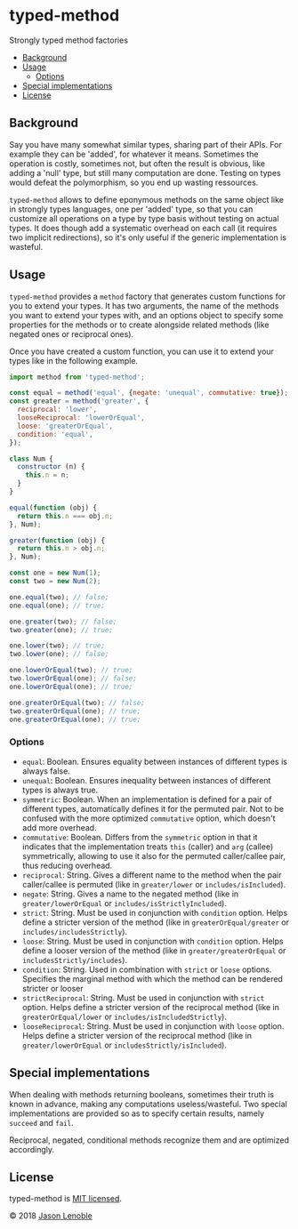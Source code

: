 # typed-method

Strongly typed method factories

  * [Background](#background)
  * [Usage](#usage)
    * [Options](#options)
  * [Special implementations](#special-implementations)
  * [License](#license)


## Background

Say you have many somewhat similar types, sharing part of their APIs. For example they can be 'added', for whatever it means. Sometimes the operation is costly, sometimes not, but often the result is obvious, like adding a 'null' type, but still many computation are done. Testing on types would defeat the polymorphism, so you end up wasting ressources.

`typed-method` allows to define eponymous methods on the same object like in strongly types languages, one per 'added' type, so that you can customize all operations on a type by type basis without testing on actual types. It does though add a systematic overhead on each call (it requires two implicit redirections), so it's only useful if the generic implementation is wasteful.

## Usage

`typed-method` provides a `method` factory that generates custom functions for you to extend your types. It has two arguments, the name of the methods you want to extend your types with, and an options object to specify some properties for the methods or to create alongside related methods (like negated ones or reciprocal ones).

Once you have created a custom function, you can use it to extend your types like in the following example.

```js
import method from 'typed-method';

const equal = method('equal', {negate: 'unequal', commutative: true});
const greater = method('greater', {
  reciprocal: 'lower',
  looseReciprocal: 'lowerOrEqual',
  loose: 'greaterOrEqual',
  condition: 'equal',
});

class Num {
  constructor (n) {
    this.n = n;
  }
}

equal(function (obj) {
  return this.n === obj.n;
}, Num);

greater(function (obj) {
  return this.n > obj.n;
}, Num);

const one = new Num(1);
const two = new Num(2);

one.equal(two); // false;
one.equal(one); // true;

one.greater(two); // false;
two.greater(one); // true;

one.lower(two); // true;
two.lower(one); // false;

one.lowerOrEqual(two); // true;
two.lowerOrEqual(one); // false;
one.lowerOrEqual(one); // true;

one.greaterOrEqual(two); // false;
two.greaterOrEqual(one); // true;
one.greaterOrEqual(one); // true;
```

### Options

* `equal`: Boolean. Ensures equality between instances of different types is always false.
* `unequal`: Boolean. Ensures inequality between instances of different types is always true.
* `symmetric`: Boolean. When an implementation is defined for a pair of different types, automatically defines it for the permuted pair. Not to be confused with the more optimized `commutative` option, which doesn't add more overhead.
* `commutative`: Boolean. Differs from the `symmetric` option in that it indicates that the implementation treats `this` (caller) and `arg` (callee) symmetrically, allowing to use it also for the permuted caller/callee pair, thus reducing overhead.
* `reciprocal`: String. Gives a different name to the method when the pair caller/callee is permuted (like in `greater/lower` or `includes/isIncluded`).
* `negate`: String. Gives a name to the negated method (like in `greater/lowerOrEqual` or `includes/isStrictlyIncluded`).
* `strict`: String. Must be used in conjunction with `condition` option. Helps define a stricter version of the method (like in `greaterOrEqual/greater` or `includes/includesStrictly`).
* `loose`: String. Must be used in conjunction with `condition` option. Helps define a looser version of the method (like in `greater/greaterOrEqual` or `includesStrictly/includes`).
* `condition`: String. Used in combination with `strict` or `loose` options. Specifies the marginal method with which the method can be rendered stricter or looser
* `strictReciprocal`: String. Must be used in conjunction with `strict` option. Helps define a stricter version of the reciprocal method (like in `greaterOrEqual/lower` or `includes/isIncludedStrictly`).
* `looseReciprocal`: String. Must be used in conjunction with `loose` option. Helps define a stricter version of the reciprocal method (like in `greater/lowerOrEqual` or `includesStrictly/isIncluded`).

## Special implementations

When dealing with methods returning booleans, sometimes their truth is known in advance, making any computations useless/wasteful. Two special implementations are provided so as to specify certain results, namely `succeed` and `fail`.

Reciprocal, negated, conditional methods recognize them and are optimized accordingly.

## License

typed-method is [MIT licensed](./LICENSE).

© 2018 [Jason Lenoble](mailto:jason.lenoble@gmail.com)
